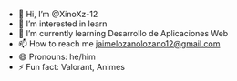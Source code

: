 - 👋 Hi, I’m @XinoXz-12
- 👀 I’m interested in learn
- 🌱 I’m currently learning Desarrollo de Aplicaciones Web
- 📫 How to reach me jaimelozanolozano12@gmail.com
- 😄 Pronouns: he/him
- ⚡ Fun fact: Valorant, Animes
